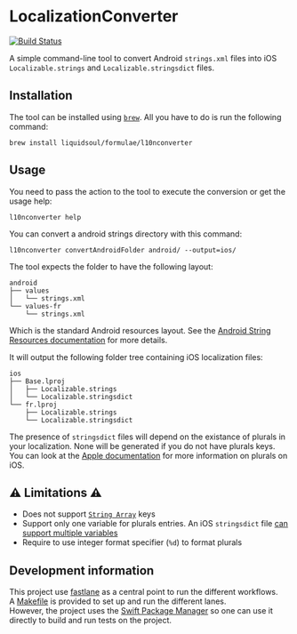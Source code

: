 # LocalizationConverter

[![Build Status](https://travis-ci.org/Liquidsoul/LocalizationConverter.svg?branch=master)](https://travis-ci.org/Liquidsoul/LocalizationConverter)

A simple command-line tool to convert Android `strings.xml` files into iOS `Localizable.strings` and `Localizable.stringsdict` files.

## Installation

The tool can be installed using [`brew`](http://brew.sh).
All you have to do is run the following command:

    brew install liquidsoul/formulae/l10nconverter

## Usage

You need to pass the action to the tool to execute the conversion or get the usage help:

    l10nconverter help

You can convert a android strings directory with this command:

    l10nconverter convertAndroidFolder android/ --output=ios/

The tool expects the folder to have the following layout:
```
android
├── values
│   └── strings.xml
└── values-fr
    └── strings.xml
```
Which is the standard Android resources layout. See the [Android String Resources documentation](https://developer.android.com/guide/topics/resources/string-resource.html) for more details.

It will output the following folder tree containing iOS localization files:
```
ios
├── Base.lproj
│   ├── Localizable.strings
│   └── Localizable.stringsdict
└── fr.lproj
    ├── Localizable.strings
    └── Localizable.stringsdict
```
The presence of `stringsdict` files will depend on the existance of plurals in your localization. None will be generated if you do not have plurals keys.
You can look at the [Apple documentation](https://developer.apple.com/library/ios/documentation/MacOSX/Conceptual/BPInternational/LocalizingYourApp/LocalizingYourApp.html#//apple_ref/doc/uid/10000171i-CH5-SW10) for more information on plurals on iOS.

## ⚠️ Limitations ⚠️

* Does not support [`String Array`](https://developer.android.com/guide/topics/resources/string-resource.html#StringArray) keys
* Support only one variable for plurals entries. An iOS `stringsdict` file [can support multiple variables](https://developer.apple.com/library/ios/documentation/MacOSX/Conceptual/BPInternational/StringsdictFileFormat/StringsdictFileFormat.html#//apple_ref/doc/uid/10000171i-CH16-SW3)
* Require to use integer format specifier (`%d`) to format plurals

## Development information

This project use [fastlane](http://fastlane.tools) as a central point
to run the different workflows.  
A [Makefile](https://github.com/Liquidsoul/LocalizationConverter/blob/master/Makefile) is provided to set up and run the different lanes.  
However, the project uses the
[Swift Package Manager](https://github.com/apple/swift-package-manager) so
one can use it directly to build and run tests on the project.
